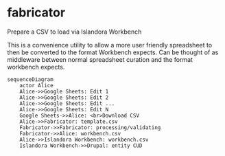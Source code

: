 # fabricator

Prepare a CSV to load via Islandora Workbench

This is a convenience utility to allow a more user friendly spreadsheet to then be converted to the format Workbench expects. Can be thought of as middleware between normal spreadsheet curation and the format workbench expects.

```mermaid
sequenceDiagram
    actor Alice
    Alice->>Google Sheets: Edit 1
    Alice->>Google Sheets: Edit 2
    Alice->>Google Sheets: Edit ...
    Alice->>Google Sheets: Edit N
    Google Sheets->>Alice: <br>Download CSV
    Alice->>Fabricator: template.csv
    Fabricator->>Fabricator: processing/validating
    Fabricator->>Alice: workbench.csv
    Alice->>Islandora Workbench: workbench.csv
    Islandora Workbench->>Drupal: entity CUD
```
